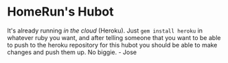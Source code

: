 HomeRun's Hubot
==============

It's already running *in the cloud* (Heroku). Just `gem install heroku` in whatever ruby you want, and after telling someone that you want to be able to push to the heroku repository for this hubot you should be able to make changes and push them up. No biggie. - Jose
